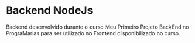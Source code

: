 # Backend NodeJs
Backend desenvolvido durante o curso Meu Primeiro Projeto BackEnd no PrograMarias para ser utilizado no Frontend disponibilizado no curso.

